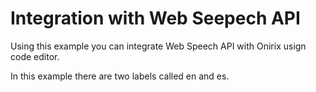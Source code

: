 # Integration with Web Seepech API

Using this example you can integrate Web Speech API with Onirix usign code editor.

In this example there are two labels called en and es.
